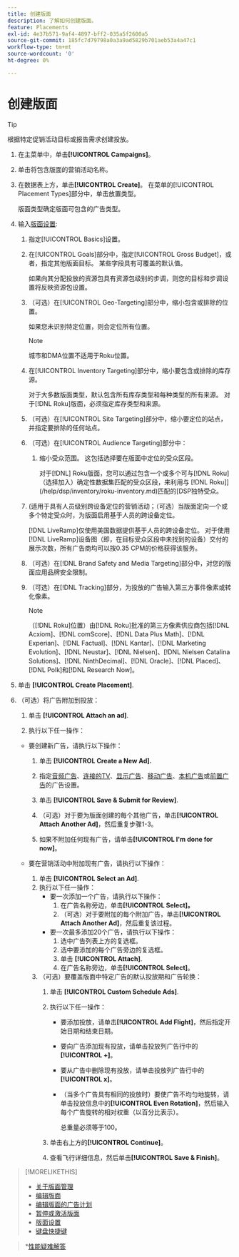 ```yaml
---
title: 创建版面
description: 了解如何创建版面。
feature: Placements
exl-id: 4e37b571-9af4-4897-bff2-035a5f2600a5
source-git-commit: 185fc7d79798a0a3a9ad5829b701aeb53a4a47c1
workflow-type: tm+mt
source-wordcount: '0'
ht-degree: 0%

---
```


# 创建版面

>[!TIP]
>
>根据特定促销活动目标或报告需求创建投放。

1. 在主菜单中，单击&#x200B;**[!UICONTROL Campaigns]**。

1. 单击将包含版面的营销活动名称。

1. 在数据表上方，单击&#x200B;**[!UICONTROL Create]**。 在菜单的[!UICONTROL Placement Types]部分中，单击放置类型。

   版面类型确定版面可包含的广告类型。

1. 输入[版面设置](placement-settings.md):

   1. 指定[!UICONTROL Basics]设置。

   1. 在[!UICONTROL Goals]部分中，指定[!UICONTROL Gross Budget]，或者，指定其他版面目标。
某些字段具有可覆盖的默认值。

      如果向其分配投放的资源包具有资源包级别的步调，则您的目标和步调设置将反映资源包设置。

   1. （可选）在[!UICONTROL Geo-Targeting]部分中，缩小包含或排除的位置。

      如果您未识别特定位置，则会定位所有位置。

      >[!NOTE]
      >
      >城市和DMA位置不适用于Roku位置。

   1. 在[!UICONTROL Inventory Targeting]部分中，缩小要包含或排除的库存源。

      对于大多数版面类型，默认包含所有库存类型和每种类型的所有来源。 对于[!DNL Roku]版面，必须指定库存类型和来源。

   1. （可选）在[!UICONTROL Site Targeting]部分中，缩小要定位的站点，并指定要排除的任何站点。

   1. （可选）在[!UICONTROL Audience Targeting]部分中：

      1. 缩小受众范围。 这包括选择要在版面中定位的受众区段。

         对于[!DNL] Roku版面，您可以通过包含一个或多个可与[!DNL Roku]（选择加入）确定性数据集匹配的受众区段，来利用与 [!DNL Roku]](/help/dsp/inventory/roku-inventory.md)匹配的[DSP独特受众。
   1. (适用于具有人员级别跨设备定位的营销活动；（可选）当版面定向一个或多个特定受众时，为版面启用基于人员的跨设备定位。

      [!DNL LiveRamp]仅使用美国数据提供基于人员的跨设备定位。 对于使用[!DNL LiveRamp]设备图（即，在目标受众区段中未找到的设备）交付的展示次数，所有广告商均可以按0.35 CPM的价格获得该服务。

   1. （可选）在[!DNL Brand Safety and Media Targeting]部分中，对您的版面应用品牌安全限制。

   1. （可选）在[!DNL Tracking]部分，为投放的广告输入第三方事件像素或转化像素。

      >[!NOTE]
      >
      >（[!DNL Roku]位置）由[!DNL Roku]批准的第三方像素供应商包括[!DNL Acxiom]、[!DNL comScore]、[!DNL Data Plus Math]、[!DNL Experian]、[!DNL Factual]、[!DNL Kantar]、[!DNL Marketing Evolution]、[!DNL Neustar]、[!DNL Nielsen]、[!DNL Nielsen Catalina Solutions]、[!DNL NinthDecimal]、[!DNL Oracle]、[!DNL Placed]、[!DNL Polk]和[!DNL Research Now]。


1. 单击 **[!UICONTROL Create Placement]**.

1. （可选）将广告附加到投放：

   1. 单击 **[!UICONTROL Attach an ad]**.

   1. 执行以下任一操作：
   * 要创建新广告，请执行以下操作：

      1. 单击 **[!UICONTROL Create a New Ad].**

      1. 指定[音频广告](/help/dsp/campaign-management/ads/ad-settings-audio.md)、[连接的TV](/help/dsp/campaign-management/ads/ad-settings-connected-tv.md)、[显示广告](/help/dsp/campaign-management/ads/ad-settings-display.md)、[移动广告](/help/dsp/campaign-management/ads/ad-settings-mobile.md)、[本机广告](/help/dsp/campaign-management/ads/ad-settings-native.md)或[前置广告](/help/dsp/campaign-management/ads/ad-settings-pre-roll.md)的广告设置。

      1. 单击 **[!UICONTROL Save & Submit for Review]**.

      1. （可选）对于要为版面创建的每个其他广告，单击&#x200B;**[!UICONTROL Attach Another Ad]**，然后重复步骤1-3。

      1. 如果不附加任何现有广告，请单击&#x200B;**[!UICONTROL I'm done for now]**。
   * 要在营销活动中附加现有广告，请执行以下操作：

      1. 单击 **[!UICONTROL Select an Ad]**.
      1. 执行以下任一操作：
         * 要一次添加一个广告，请执行以下操作：
            1. 在广告名称旁边，单击&#x200B;**[!UICONTROL Select]。**
            1. （可选）对于要附加的每个附加广告，单击&#x200B;**[!UICONTROL Attach Another Ad]**，然后重复该过程。
         * 要一次最多添加20个广告，请执行以下操作：
            1. 选中广告列表上方的复选框。
            1. 选中要添加的每个广告旁边的复选框。
            1. 单击 **[!UICONTROL Attach]**.
            1. 在广告名称旁边，单击&#x200B;**[!UICONTROL Select]**。
      1. （可选）要覆盖版面中特定广告的默认投放期和广告轮换：
         1. 单击 **[!UICONTROL Custom Schedule Ads]**.

         1. 执行以下任一操作：

            * 要添加投放，请单击&#x200B;**[!UICONTROL Add Flight]**，然后指定开始日期和结束日期。

            * 要向广告添加现有投放，请单击投放列广告行中的&#x200B;**[!UICONTROL +]**。

            * 要从广告中删除现有投放，请单击投放列广告行中的&#x200B;**[!UICONTROL x]**。

            * （当多个广告具有相同的投放时）要使广告不均匀地旋转，请单击投放信息中的&#x200B;**[!UICONTROL Even Rotation]**，然后输入每个广告旋转的相对权重（以百分比表示）。

               总重量必须等于100。
         1. 单击右上方的&#x200B;**[!UICONTROL Continue]**。

         1. 查看飞行详细信息，然后单击&#x200B;**[!UICONTROL Save & Finish]**。




>[!MORELIKETHIS]
>
>* [关于版面管理](placement-about.md)
>* [编辑版面](placement-edit.md)
>* [编辑版面的广告计划](placement-edit-ad-schedule.md)
>* [暂停或激活版面](placement-pause-activate.md)
>* [版面设置](placement-settings.md)
>* [键盘快捷键](/help/dsp/campaign-management/reports/keyboard-shortcuts.md)

   >*[性能疑难解答](/help/dsp/optimization/troubleshooting-performance.md)

